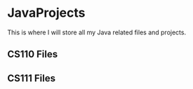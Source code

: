 # JavaProjects

This is where I will store all my Java related files and projects.

## CS110 Files


## CS111 Files
